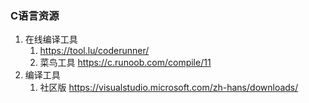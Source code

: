 


### C语言资源 ###
1. 在线编译工具
	1. https://tool.lu/coderunner/
	2. 菜鸟工具 https://c.runoob.com/compile/11
2. 编译工具
	1. 社区版 https://visualstudio.microsoft.com/zh-hans/downloads/